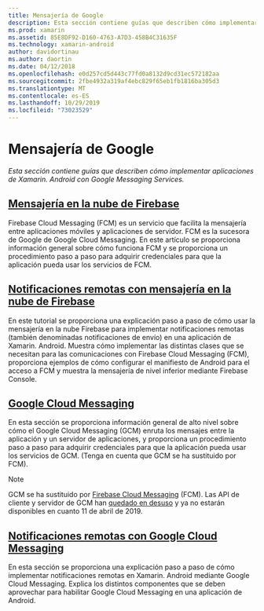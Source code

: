 ```yaml
---
title: Mensajería de Google
description: Esta sección contiene guías que describen cómo implementar aplicaciones de Xamarin. Android con Google Messaging Services.
ms.prod: xamarin
ms.assetid: 85E8DF92-D160-4763-A7D3-458B4C31635F
ms.technology: xamarin-android
author: davidortinau
ms.author: daortin
ms.date: 04/12/2018
ms.openlocfilehash: e0d257cd5d443c77fd0a8132d9cd31ec572182aa
ms.sourcegitcommit: 2fbe4932a319af4ebc829f65eb1fb1816ba305d3
ms.translationtype: MT
ms.contentlocale: es-ES
ms.lasthandoff: 10/29/2019
ms.locfileid: "73023529"
---
```

# <a name="google-messaging"></a>Mensajería de Google

_Esta sección contiene guías que describen cómo implementar aplicaciones de Xamarin. Android con Google Messaging Services._

## <a name="firebase-cloud-messagingfirebase-cloud-messagingmd"></a>[Mensajería en la nube de Firebase](firebase-cloud-messaging.md)

Firebase Cloud Messaging (FCM) es un servicio que facilita la mensajería entre aplicaciones móviles y aplicaciones de servidor. FCM es la sucesora de Google de Google Cloud Messaging. En este artículo se proporciona información general sobre cómo funciona FCM y se proporciona un procedimiento paso a paso para adquirir credenciales para que la aplicación pueda usar los servicios de FCM.

## <a name="remote-notifications-with-firebase-cloud-messagingremote-notifications-with-fcmmd"></a>[Notificaciones remotas con mensajería en la nube de Firebase](remote-notifications-with-fcm.md)

En este tutorial se proporciona una explicación paso a paso de cómo usar la mensajería en la nube Firebase para implementar notificaciones remotas (también denominadas notificaciones de envío) en una aplicación de Xamarin. Android. Muestra cómo implementar las distintas clases que se necesitan para las comunicaciones con Firebase Cloud Messaging (FCM), proporciona ejemplos de cómo configurar el manifiesto de Android para el acceso a FCM y muestra la mensajería de nivel inferior mediante Firebase Console.

## <a name="google-cloud-messaginggoogle-cloud-messagingmd"></a>[Google Cloud Messaging](google-cloud-messaging.md)

En esta sección se proporciona información general de alto nivel sobre cómo el Google Cloud Messaging (GCM) enruta los mensajes entre la aplicación y un servidor de aplicaciones, y proporciona un procedimiento paso a paso para adquirir credenciales para que la aplicación pueda usar los servicios de GCM. (Tenga en cuenta que GCM se ha sustituido por FCM).

> [!NOTE]
> GCM se ha sustituido por [Firebase Cloud Messaging](~/android/data-cloud/google-messaging/firebase-cloud-messaging.md) (FCM).
> Las API de cliente y servidor de GCM han [quedado en desuso](https://firebase.googleblog.com/2018/04/time-to-upgrade-from-gcm-to-fcm.html) y ya no estarán disponibles en cuanto 11 de abril de 2019.

## <a name="remote-notifications-with-google-cloud-messagingremote-notifications-with-gcmmd"></a>[Notificaciones remotas con Google Cloud Messaging](remote-notifications-with-gcm.md)

En esta sección se proporciona una explicación paso a paso de cómo implementar notificaciones remotas en Xamarin. Android mediante Google Cloud Messaging.
Explica los distintos componentes que se deben aprovechar para habilitar Google Cloud Messaging en una aplicación de Android.
